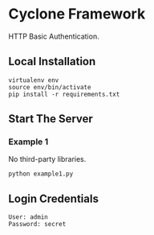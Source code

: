 # Cyclone Framework
HTTP Basic Authentication.

## Local Installation
```
virtualenv env
source env/bin/activate
pip install -r requirements.txt
```

## Start The Server

### Example 1
No third-party libraries.

```
python example1.py
```

## Login Credentials
```
User: admin
Password: secret
```
